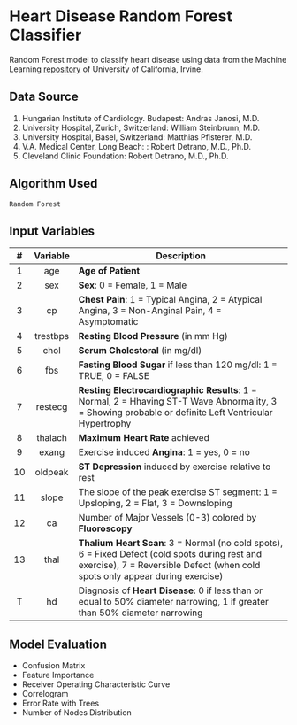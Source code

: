 # Heart Disease Random Forest Classifier
Random Forest model to classify heart disease using data from the Machine Learning [repository](http://archive.ics.uci.edu/ml/machine-learning-databases/ "University of California, Irvine - Machine Learning Databases") of University of California, Irvine.

## Data Source
1. Hungarian Institute of Cardiology. Budapest: Andras Janosi, M.D.
2. University Hospital, Zurich, Switzerland: William Steinbrunn, M.D.
3. University Hospital, Basel, Switzerland: Matthias Pfisterer, M.D.
4. V.A. Medical Center, Long Beach: : Robert Detrano, M.D., Ph.D.
5. Cleveland Clinic Foundation: Robert Detrano, M.D., Ph.D.

## Algorithm Used
`Random Forest`

## Input Variables
|#	|Variable	|Description																																									|
|:-:|:---------:|-------------------------------------------------------------------------------------------------------------------------------------------------------------------------------|
|1	|age		|**Age of Patient** 																																							|
|2	|sex		|**Sex**: 0 = Female, 1 = Male 																																					|
|3	|cp			|**Chest Pain**: 1 = Typical Angina, 2 = Atypical Angina, 3 = Non-Anginal Pain, 4 = Asymptomatic 																				|
|4	|trestbps	|**Resting Blood Pressure** (in mm Hg) 																																			|
|5	|chol		|**Serum Cholestoral** (in mg/dl) 																																				|
|6	|fbs		|**Fasting Blood Sugar** if less than 120 mg/dl: 1 = TRUE, 0 = FALSE 																											|
|7	|restecg	|**Resting Electrocardiographic Results**: 1 = Normal, 2 = Hhaving ST-T Wave Abnormality, 3 = Showing probable or definite Left Ventricular Hypertrophy							|
|8	|thalach	|**Maximum Heart Rate** achieved 																																				|
|9	|exang		|Exercise induced **Angina**: 1 = yes, 0 = no 																																	|
|10	|oldpeak	|**ST Depression** induced by exercise relative to rest 																				 										|
|11	|slope		|The slope of the peak exercise ST segment: 1 = Upsloping, 2 = Flat, 3 = Downsloping 																							|
|12	|ca			|Number of Major Vessels (0-3) colored by **Fluoroscopy**																														|	
|13	|thal		|**Thalium Heart Scan**: 3 = Normal (no cold spots), 6 = Fixed Defect (cold spots during rest and exercise), 7 = Reversible Defect (when cold spots only appear during exercise)|
|T	|hd         |Diagnosis of **Heart Disease**: 0 if less than or equal to 50% diameter narrowing, 1 if greater than 50% diameter narrowing													|

## Model Evaluation
* Confusion Matrix
* Feature Importance
* Receiver Operating Characteristic Curve
* Correlogram
* Error Rate with Trees
* Number of Nodes Distribution